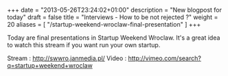 +++
date = "2013-05-26T23:24:02+01:00"
description = "New blogpost for today"
draft = false
title = "Interviews - How to be not rejected ?"
weight = 20
aliases = [
    "/startup-weekend-wroclaw-final-presentation"
]
+++

Today are final presentations in Startup Weekend Wroclaw. It's a great idea to watch this stream if you want run your own startup.

Stream : http://swwro.janmedia.pl/
Video : http://vimeo.com/search?q=startup+weekend+wroclaw